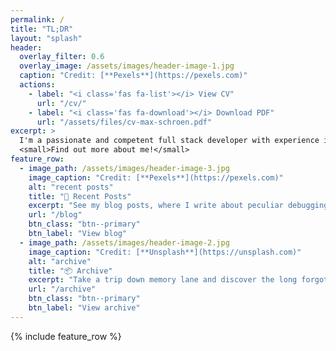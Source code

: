 ```yaml
---
permalink: /
title: "TL;DR"
layout: "splash"
header:
  overlay_filter: 0.6
  overlay_image: /assets/images/header-image-1.jpg
  caption: "Credit: [**Pexels**](https://pexels.com)"
  actions:
    - label: "<i class='fas fa-list'></i> View CV"
      url: "/cv/"
    - label: "<i class='fas fa-download'></i> Download PDF"
      url: "/assets/files/cv-max-schroen.pdf"
excerpt: >
  I'm a passionate and competent full stack developer with experience in building and operationalizing front- and backend solutions.<br />
  <small>Find out more about me!</small>
feature_row:
  - image_path: /assets/images/header-image-3.jpg
    image_caption: "Credit: [**Pexels**](https://pexels.com)"
    alt: "recent posts"
    title: "📝 Recent Posts"
    excerpt: "See my blog posts, where I write about peculiar debugging discoveries and curious quandries from the world of solution engineering."
    url: "/blog"
    btn_class: "btn--primary"
    btn_label: "View blog"
  - image_path: /assets/images/header-image-2.jpg
    image_caption: "Credit: [**Unsplash**](https://unsplash.com)"
    alt: "archive"
    title: "📦 Archive"
    excerpt: "Take a trip down memory lane and discover the long forgotten writings from an ancient civilization.<br><br>"
    url: "/archive"
    btn_class: "btn--primary"
    btn_label: "View archive"   
---
```


{% include feature_row %}